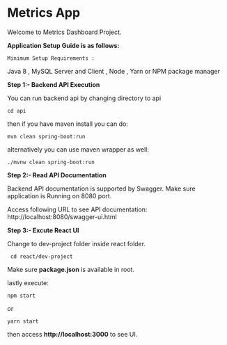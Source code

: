 # Metrics App

Welcome to Metrics Dashboard Project.


**Application Setup Guide is as follows:**

`Minimum Setup Requirements :`

Java 8 , MySQL Server and Client , Node , Yarn or NPM package manager

**Step 1:- Backend API Execution** 

You can run backend api by changing directory to api

`cd api`

then if you have maven install you can do:

`mvn clean spring-boot:run`

alternatively you can use maven wrapper as well:

`./mvnw clean spring-boot:run`

**Step 2:- Read API Documentation**

Backend API documentation is supported by Swagger. Make sure application is Running on 8080 port.

Access following URL to see API documentation:
 http://localhost:8080/swagger-ui.html
 
 **Step 3:- Excute React UI**
 
 Change to dev-project folder inside react folder.
 
` cd react/dev-project` 

Make sure **package.json** is available in root.

lastly execute:

`npm start`

or

`yarn start `

then access **http://localhost:3000** to see UI.
 



